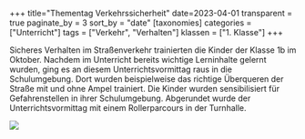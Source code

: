 +++
title="Thementag Verkehrssicherheit"
date=2023-04-01
transparent = true
paginate_by = 3
sort_by = "date"
[taxonomies]
categories = ["Unterricht"]
tags = ["Verkehr", "Verhalten"]
klassen = ["1. Klasse"]
+++


Sicheres Verhalten im Straßenverkehr trainierten die Kinder der Klasse 1b im Oktober.
Nachdem im Unterricht bereits wichtige Lerninhalte gelernt wurden, ging es an diesem
Unterrichtsvormittag raus in die Schulumgebung. Dort wurden beispielweise das richtige
Überqueren der Straße mit und ohne Ampel trainiert. Die Kinder wurden sensibilisiert für
Gefahrenstellen in ihrer Schulumgebung. Abgerundet wurde der Unterrichtsvormittag mit
einem Rollerparcours in der Turnhalle.

<!-- more -->

![](märz20231.jpg)
